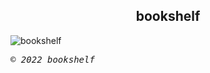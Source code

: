 <h2 align="center">bookshelf</h2>

![bookshelf](./wazwez-php/assets/images/bookshelf-apps_view.png?raw=true)

<p> <samp><i>&copy; 2022 bookshelf</i></samp> </p>